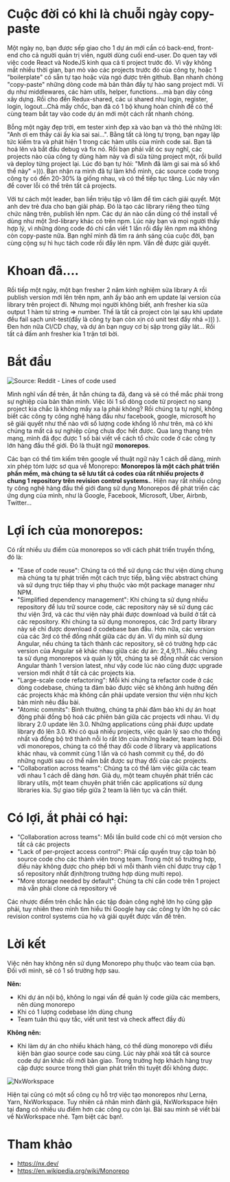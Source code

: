 # Cuộc đời có khi là chuỗi ngày copy-paste
Một ngày nọ, bạn được sếp giao cho 1 dự án mới cần có back-end, front-end cho cả người quản trị viên, người dùng cuối end-user. Do quen tay với việc code React và NodeJS kinh qua cả tỉ project trước đó. Vì vậy không mất nhiều thời gian, bạn mò vào các projects trước đó của công ty, hoặc 1 "boilerplate" có sẵn tự tạo hoặc vừa ngó được trên github. Bạn nhanh chóng "copy-paste" những dòng code mà bản thân đầy tự hào sang project mới. Ví dụ như middlewares, các hàm utils, helper, functions....mà bạn dày công xây dựng. Rồi cho đến Redux-shared, các ui shared như login, register, login, logout...Chả mấy chốc, bạn đã có 1 bộ khung hoàn chỉnh để có thể cùng team bắt tay vào code dự án mới một cách rất nhanh chóng.

Bỗng một ngày đẹp trời, em tester xinh đẹp xà vào bạn và thỏ thẻ những lời: "Anh ơi em thấy cái ấy kia sai sai...". Bằng tất cả lòng tự trọng, bạn ngay lập tức kiểm tra và phát hiện 1 trong các hàm utils của mình code sai. Bạn tá hoả lên và bắt đầu debug và fix nó. Rồi bạn phải vắt óc suy nghĩ, các projects nào của công ty dùng hàm này và đi sửa từng project một, rồi build và deploy từng project lại. Lúc đó bạn tự hỏi: "Mình đã làm gì sai mà số khổ thể này" =))). Bạn nhận ra mình đã tự làm khổ mình, các source code trong công ty có đến 20-30% là giống nhau, và có thể tiếp tục tăng. Lúc này vấn đề cover lỗi có thể trên tất cả projects.

Với tư cách một leader, bạn liền triệu tập võ lâm để tìm cách giải quyết. Một anh dev trẻ đưa cho bạn giải pháp. Đó là tạo các library riêng theo từng chức năng trên, publish lên npm. Các dự án nào cần dùng có thể install về dùng như một 3rd-library khác có trên npm. Lúc này bạn và mọi người thấy hợp lý, vì những dòng code đó chỉ cần viết 1 lần rồi đẩy lên npm mà không còn copy-paste nữa. Bạn nghĩ mình đã tìm ra ánh sáng của cuộc đời, bạn cùng cộng sự hì hục tách code rồi đẩy lên npm. Vấn đề được giải quyết.

# Khoan đã....
Rồi tiếp một ngày, một bạn fresher 2 năm kinh nghiệm sửa library A rồi publish version mới lên trên npm, anh ấy bảo anh em update lại version của library trên project đi. Nhưng mọi người không biết, anh fresher kia sửa output 1 hàm từ string => number. Thế là tất cả project còn lại sau khi update đều fail sạch unit-test(đấy là công ty bạn còn xịn có unit test đấy nhá =))) ). Đen hơn nữa CI/CD chạy, và dự án bạn nguy cơ bị sập trong giây lát... Rồi tất cả đấm anh fresher kia 1 trận tơi bời.

# Bắt đầu
![Source: Reddit - Lines of code used](https://images.viblo.asia/2752f1ef-efe2-400d-83ab-61f9bcf43f1d.jpg)

Mình nghĩ vấn đề trên, ắt hẳn chúng ta đã, đang và sẽ có thể mắc phải trong sự nghiệp của bản thân mình. Việc lôi 1 số dòng code từ project nọ sang project kia chắc là không mấy xa lạ phải không? Rồi chúng ta tự nghĩ, không biết các công ty công nghệ hàng đầu như facebook, google, microsoft họ sẽ giải quyết như thế nào với số lượng code khổng lồ như trên, mà có khi chúng ta mất cả sự nghiệp cũng chưa đọc hết được.
Qua lang thang trên mạng, mình đã đọc được 1 số bài viết về cách tổ chức code ở các công ty lớn hàng đầu thế giới. Đó là thuật ngữ **monorepos**.

Các bạn có thể tìm kiếm trên google về thuật ngữ này 1 cách dễ dàng, mình xin phép tóm lược sơ qua về Monorepo: **Monorepos là một cách phát triển phần mềm, mà chúng ta sẽ lưu tất cả codes của rất nhiều projects ở chung 1 repository trên revision control systems.**. Hiện nay rất nhiều công ty công nghệ hàng đầu thế giới đang sử dụng Monorepos để phát triển các ứng dụng của mình, như là Google, Facebook, Microsoft, Uber, Airbnb, Twitter...

# Lợi ích của monorepos:
Có rất nhiều ưu điểm của monorepos so với cách phát triển truyền thống, đó là:
- "Ease of code reuse": Chúng ta có thể sử dụng các thư viện dùng chung mà chúng ta tự phát triển một cách trực tiếp, bằng việc abstract chúng và sử dụng trực tiếp thay vì phụ thuộc vào một package manager như NPM.
- "Simplified dependency management": Khi chúng ta sử dụng nhiều repository để lưu trữ source code, các repository này sẽ sử dụng các thư viện 3rd, và các thư viện này phải được download và build ở tất cả các repository. Khi chúng ta sử dụng monorepos, các 3rd party library này sẽ chỉ được download ở codebase ban đầu. Hơn nữa, các version của các 3rd có thể đồng nhất giữa các dự án. Ví dụ mình sử dụng Angular, nếu chúng ta tách thành các repository, sẽ có trường hợp các version của Angular sẽ khác nhau giữa các dự án: 2,4,9,11...Nếu chúng ta sử dụng monorepos và quản lý tốt, chúng ta sẽ đồng nhất các version Angular thành 1 version latest, như vậy code lúc nào cũng được upgrade version mới nhất ở tất cả các projects kia.
- "Large-scale code refactoring": Mỗi khi chúng ta refactor code ở các dòng codebase, chúng ta đảm bảo được việc sẽ không ảnh hưởng đến các projects khác mà không cần phải update version thư viện như kịch bản mình nêu đầu bài.
- "Atomic commits": Bình thường, chúng ta phải đảm bảo khi dự án hoạt động phải đồng bộ hoá các phiên bản giữa các projects với nhau. Ví dụ library 2.0 update lên 3.0. Những applications cũng phải được update library đó lên 3.0. Khi có quá nhiều projects, việc quản lý sao cho thống nhất và đồng bộ trở thành nỗi lo rất lớn của những leader, team lead. Đối với monorepos, chúng ta có thể thay đổi code ở library và applications khác nhau, và commit cùng 1 lần và có hash commit cụ thể, do đó những người sau có thể nắm bắt được sự thay đổi của các projects.
- "Collaboration across teams": Chúng ta có thể làm việc giữa các team với nhau 1 cách dễ dàng hơn. Giả dụ, một team chuyên phát triển các library utils, một team chuyên phát triển các applications sử dụng libraries kia. Sự giao tiếp giữa 2 team là liên tục và cần thiết.

# Có lợi, ắt phải có hại:
- "Collaboration across teams": Mỗi lần build code chỉ có một version cho tất cả các projects
- "Lack of per-project access control": Phải cấp quyền truy cập toàn bộ source code cho các thành viên trong team. Trong một số trường hợp, điều này không được cho phép bởi vì mỗi thành viên chỉ được truy cập 1 số repository nhất định(trong trường hợp dùng multi repo).
- "More storage needed by default": Chúng ta chỉ cần code trên 1 project mà vẫn phải clone cả repository về

Các nhược điểm trên chắc hẳn các tập đoàn công nghệ lớn họ cũng gặp phải, tuy nhiên theo mình tìm hiểu thì Google hay các công ty lớn họ có các revision control systems của họ và giải quyết được vấn đề trên.

# Lời kết
Việc nên hay không nên sử dụng Monorepo phụ thuộc vào team của bạn. Đối với mình, sẽ có 1 số trường hợp sau.


**Nên:**
- Khi dự án nội bộ, không lo ngại vấn đề quản lý code giữa các members, nên dùng monorepo
- Khi có 1 lượng codebase lớn dùng chung 
- Team tuân thủ quy tắc, viết unit test và check affect đầy đủ

**Không nên:**
- Khi làm dự án cho nhiều khách hàng, có thể dùng monorepo với điều kiện bàn giao source code sau cùng. Lúc này phải xoá tất cả source code dự án khác rồi mới bàn giao. Trong trường hợp khách hàng truy cập được source trong thời gian phát triển thì tuyệt đối không được.

![NxWorkspace](https://images.viblo.asia/bd48ca9c-cc12-432c-ba9a-b5cc363cf386.png)

Hiện tại cũng có một số công cụ hỗ trợ việc tạo monorepos như Lerna, Yarn, NxWorkspace. Tuy nhiên cá nhân mình đánh giá, NxWorkspace hiện tại đang có nhiều ưu điểm hơn các công cụ còn lại. Bài sau mình sẽ viết bài về NxWorkspace nhé. Tạm biệt các bạn!.

# Tham khảo
- https://nx.dev/
- https://en.wikipedia.org/wiki/Monorepo